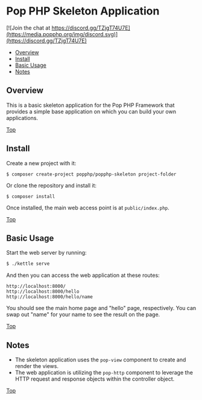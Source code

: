 Pop PHP Skeleton Application
============================

[![Join the chat at https://discord.gg/TZjgT74U7E](https://media.popphp.org/img/discord.svg)](https://discord.gg/TZjgT74U7E)

* [Overview](#overview)
* [Install](#install)
* [Basic Usage](#basic-usage)
* [Notes](#notes)

Overview
--------

This is a basic skeleton application for the Pop PHP Framework that provides a simple base
application on which you can build your own applications.

[Top](#pop-php-skeleton-application)

Install
-------

Create a new project with it:

```console
$ composer create-project popphp/popphp-skeleton project-folder
```

Or clone the repository and install it:

```console
$ composer install
```

Once installed, the main web access point is at `public/index.php`.

[Top](#pop-php-skeleton-application)

Basic Usage
-----------

Start the web server by running:

```bash
$ ./kettle serve
```

And then you can access the web application at these routes:

    http://localhost:8000/
    http://localhost:8000/hello
    http://localhost:8000/hello/name

You should see the main home page and "hello" page, respectively. You can swap out "name"
for your name to see the result on the page.

[Top](#pop-php-skeleton-application)

Notes
-----

* The skeleton application uses the `pop-view` component to create and render the views.
* The web application is utilizing the `pop-http` component to leverage the HTTP request and
response objects within the controller object.

[Top](#pop-php-skeleton-application)
